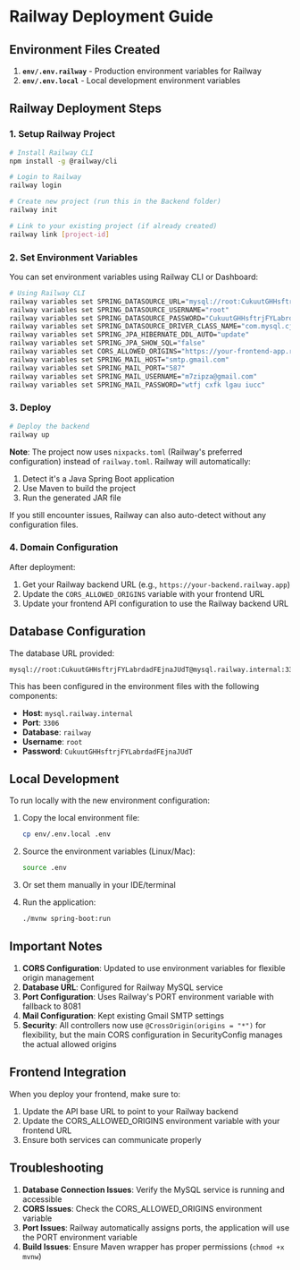 # Railway Deployment Guide

## Environment Files Created

1. **`env/.env.railway`** - Production environment variables for Railway
2. **`env/.env.local`** - Local development environment variables

## Railway Deployment Steps

### 1. Setup Railway Project

```bash
# Install Railway CLI
npm install -g @railway/cli

# Login to Railway
railway login

# Create new project (run this in the Backend folder)
railway init

# Link to your existing project (if already created)
railway link [project-id]
```

### 2. Set Environment Variables

You can set environment variables using Railway CLI or Dashboard:

```bash
# Using Railway CLI
railway variables set SPRING_DATASOURCE_URL="mysql://root:CukuutGHHsftrjFYLabrdadFEjnaJUdT@mysql.railway.internal:3306/railway"
railway variables set SPRING_DATASOURCE_USERNAME="root"
railway variables set SPRING_DATASOURCE_PASSWORD="CukuutGHHsftrjFYLabrdadFEjnaJUdT"
railway variables set SPRING_DATASOURCE_DRIVER_CLASS_NAME="com.mysql.cj.jdbc.Driver"
railway variables set SPRING_JPA_HIBERNATE_DDL_AUTO="update"
railway variables set SPRING_JPA_SHOW_SQL="false"
railway variables set CORS_ALLOWED_ORIGINS="https://your-frontend-app.railway.app,http://localhost:3000"
railway variables set SPRING_MAIL_HOST="smtp.gmail.com"
railway variables set SPRING_MAIL_PORT="587"
railway variables set SPRING_MAIL_USERNAME="m7zipza@gmail.com"
railway variables set SPRING_MAIL_PASSWORD="wtfj cxfk lgau iucc"
```

### 3. Deploy

```bash
# Deploy the backend
railway up
```

**Note**: The project now uses `nixpacks.toml` (Railway's preferred configuration) instead of `railway.toml`. Railway will automatically:
1. Detect it's a Java Spring Boot application
2. Use Maven to build the project
3. Run the generated JAR file

If you still encounter issues, Railway can also auto-detect without any configuration files.

### 4. Domain Configuration

After deployment:
1. Get your Railway backend URL (e.g., `https://your-backend.railway.app`)
2. Update the `CORS_ALLOWED_ORIGINS` variable with your frontend URL
3. Update your frontend API configuration to use the Railway backend URL

## Database Configuration

The database URL provided:
```
mysql://root:CukuutGHHsftrjFYLabrdadFEjnaJUdT@mysql.railway.internal:3306/railway
```

This has been configured in the environment files with the following components:
- **Host**: `mysql.railway.internal`
- **Port**: `3306`
- **Database**: `railway`
- **Username**: `root`
- **Password**: `CukuutGHHsftrjFYLabrdadFEjnaJUdT`

## Local Development

To run locally with the new environment configuration:

1. Copy the local environment file:
   ```bash
   cp env/.env.local .env
   ```

2. Source the environment variables (Linux/Mac):
   ```bash
   source .env
   ```

3. Or set them manually in your IDE/terminal

4. Run the application:
   ```bash
   ./mvnw spring-boot:run
   ```

## Important Notes

1. **CORS Configuration**: Updated to use environment variables for flexible origin management
2. **Database URL**: Configured for Railway MySQL service
3. **Port Configuration**: Uses Railway's PORT environment variable with fallback to 8081
4. **Mail Configuration**: Kept existing Gmail SMTP settings
5. **Security**: All controllers now use `@CrossOrigin(origins = "*")` for flexibility, but the main CORS configuration in SecurityConfig manages the actual allowed origins

## Frontend Integration

When you deploy your frontend, make sure to:
1. Update the API base URL to point to your Railway backend
2. Update the CORS_ALLOWED_ORIGINS environment variable with your frontend URL
3. Ensure both services can communicate properly

## Troubleshooting

1. **Database Connection Issues**: Verify the MySQL service is running and accessible
2. **CORS Issues**: Check the CORS_ALLOWED_ORIGINS environment variable
3. **Port Issues**: Railway automatically assigns ports, the application will use the PORT environment variable
4. **Build Issues**: Ensure Maven wrapper has proper permissions (`chmod +x mvnw`)